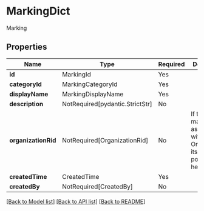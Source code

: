 # MarkingDict

Marking

## Properties
| Name | Type | Required | Description |
| ------------ | ------------- | ------------- | ------------- |
**id** | MarkingId | Yes |  |
**categoryId** | MarkingCategoryId | Yes |  |
**displayName** | MarkingDisplayName | Yes |  |
**description** | NotRequired[pydantic.StrictStr] | No |  |
**organizationRid** | NotRequired[OrganizationRid] | No | If this marking is associated with an Organization, its RID will be populated here.  |
**createdTime** | CreatedTime | Yes |  |
**createdBy** | NotRequired[CreatedBy] | No |  |


[[Back to Model list]](../../../../README.md#models-v2-link) [[Back to API list]](../../../../README.md#apis-v2-link) [[Back to README]](../../../../README.md)
